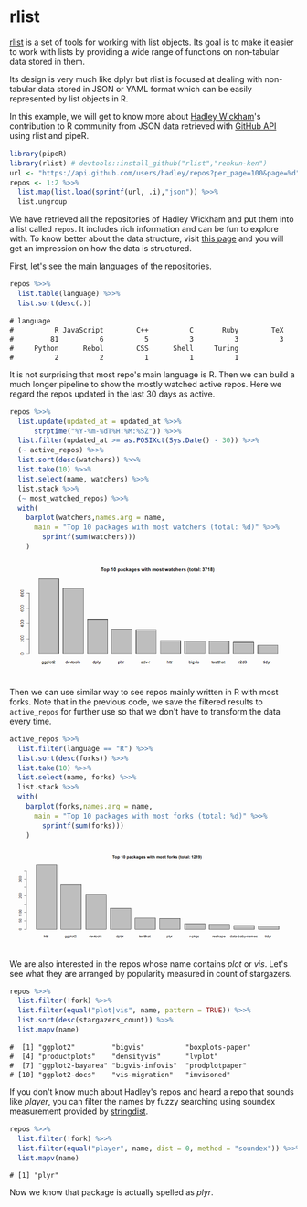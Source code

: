 

# rlist

[rlist](http://renkun.me/rlist) is a set of tools for working with list objects. Its goal is to make it easier to work with lists by providing a wide range of functions on non-tabular data stored in them.

Its design is very much like dplyr but rlist is focused at dealing with non-tabular data stored in JSON or YAML format which can be easily represented by list objects in R.

In this example, we will get to know more about [Hadley Wickham](https://github.com/hadley)'s contribution to R community from JSON data retrieved with [GitHub API](https://api.github.com) using rlist and pipeR.


```r
library(pipeR)
library(rlist) # devtools::install_github("rlist","renkun-ken")
url <- "https://api.github.com/users/hadley/repos?per_page=100&page=%d"
repos <- 1:2 %>>%
  list.map(list.load(sprintf(url, .i),"json")) %>>%
  list.ungroup
```

We have retrieved all the repositories of Hadley Wickham and put them into a list called `repos`. It includes rich information and can be fun to explore with. To know better about the data structure, visit [this page](https://api.github.com/users/hadley/repos) and you will get an impression on how the data is structured.

First, let's see the main languages of the repositories.


```r
repos %>>%
  list.table(language) %>>%
  list.sort(desc(.))
```

```
# language
#          R JavaScript        C++          C       Ruby        TeX 
#         81          6          5          3          3          3 
#     Python      Rebol        CSS      Shell     Turing 
#          2          2          1          1          1
```

It is not surprising that most repo's main language is R. Then we can build a much longer pipeline to show the mostly watched active repos. Here we regard the repos updated in the last 30 days as active.


```r
repos %>>% 
  list.update(updated_at = updated_at %>>% 
      strptime("%Y-%m-%dT%H:%M:%SZ")) %>>%
  list.filter(updated_at >= as.POSIXct(Sys.Date() - 30)) %>>%
  (~ active_repos) %>>%
  list.sort(desc(watchers)) %>>%
  list.take(10) %>>%
  list.select(name, watchers) %>>%
  list.stack %>>%
  (~ most_watched_repos) %>>%
  with(
    barplot(watchers,names.arg = name,
      main = "Top 10 packages with most watchers (total: %d)" %>>%
        sprintf(sum(watchers)))
    )
```

<img src="figure/most-watched-repos.png" title="plot of chunk most-watched-repos" alt="plot of chunk most-watched-repos" style="display: block; margin: auto;" />

Then we can use similar way to see repos mainly written in R with most forks. Note that in the previous code, we save the filtered results to `active_repos` for further use so that we don't have to transform the data every time.


```r
active_repos %>>%
  list.filter(language == "R") %>>%
  list.sort(desc(forks)) %>>%
  list.take(10) %>>%
  list.select(name, forks) %>>%
  list.stack %>>%
  with(
    barplot(forks,names.arg = name,
      main = "Top 10 packages with most forks (total: %d)" %>>%
        sprintf(sum(forks)))
    )
```

<img src="figure/most-fork-repos.png" title="plot of chunk most-fork-repos" alt="plot of chunk most-fork-repos" style="display: block; margin: auto;" />

We are also interested in the repos whose name contains *plot* or *vis*. Let's see what they are arranged by popularity measured in count of stargazers.


```r
repos %>>% 
  list.filter(!fork) %>>%
  list.filter(equal("plot|vis", name, pattern = TRUE)) %>>%
  list.sort(desc(stargazers_count)) %>>%
  list.mapv(name)
```

```
#  [1] "ggplot2"         "bigvis"          "boxplots-paper" 
#  [4] "productplots"    "densityvis"      "lvplot"         
#  [7] "ggplot2-bayarea" "bigvis-infovis"  "prodplotpaper"  
# [10] "ggplot2-docs"    "vis-migration"   "imvisoned"
```

If you don't know much about Hadley's repos and heard a repo that sounds like *player*, you can filter the names by fuzzy searching using soundex measurement provided by [stringdist](https://github.com/markvanderloo/stringdist).


```r
repos %>>% 
  list.filter(!fork) %>>%
  list.filter(equal("player", name, dist = 0, method = "soundex")) %>>%
  list.mapv(name)
```

```
# [1] "plyr"
```

Now we know that package is actually spelled as *plyr*.

